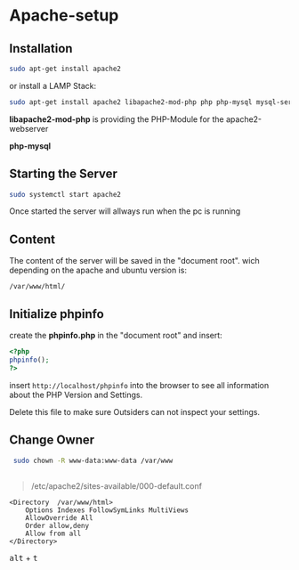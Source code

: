 # Apache-setup


## Installation

```bash
sudo apt-get install apache2
```

or install a LAMP Stack:

```bash
sudo apt-get install apache2 libapache2-mod-php php php-mysql mysql-server 
```

**libapache2-mod-php** is providing the PHP-Module for the apache2-webserver

**php-mysql** 


## Starting the Server

```bash
sudo systemctl start apache2 
```

Once started the server will allways run when the pc is running

## Content

The content of the server will be saved in the "document root". wich depending on the apache and ubuntu version is:

`/var/www/html/`

## Initialize phpinfo

create the **phpinfo.php** in the "document root" and insert:

```php
<?php
phpinfo();
?>
```

insert `http://localhost/phpinfo` into the browser to see all information about the PHP Version and Settings.

Delete this file to make sure Outsiders can not inspect your settings.

## Change Owner

```bash
 sudo chown -R www-data:www-data /var/www
 ```

## 

> /etc/apache2/sites-available/000-default.conf

```config
<Directory  /var/www/html>
    Options Indexes FollowSymLinks MultiViews
    AllowOverride All
    Order allow,deny
    Allow from all
</Directory>
```

<kbd>alt</kbd> + <kbd>t</kbd>

